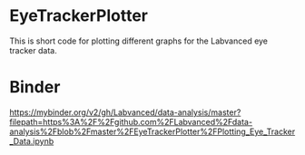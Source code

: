 # EyeTrackerPlotter
This is short code for plotting different graphs for the Labvanced eye tracker data.

# Binder
https://mybinder.org/v2/gh/Labvanced/data-analysis/master?filepath=https%3A%2F%2Fgithub.com%2FLabvanced%2Fdata-analysis%2Fblob%2Fmaster%2FEyeTrackerPlotter%2FPlotting_Eye_Tracker_Data.ipynb
